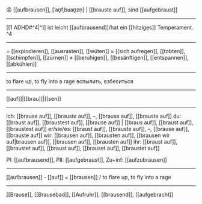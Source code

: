 😡 [[aufbrausen]], [ˈaʊ̯fˌbʁaʊ̯zn̩] | [[brauste auf]], sind [[aufgebraust]]

---

[[1 ADHD#^4|^]] ist leicht [[aufbrausend]]/hat ein [[hitziges]] Temperament. ^4

---

= [[explodieren]], [[ausrasten]], [[wüten]]
≈ [[sich aufregen]], [[tobten]], [[schimpfen]], [[zürnen]]
≠ [[beruhigen]], [[besänftigen]], [[entspannen]], [[abkühlen]]

---

to flare up, to fly into a rage
вспылить, взбеситься

---

[[auf]]|[[brau]]|[[sen]]

---

ich: [[brause auf]], [[brauste auf]], –, [[brause auf]], [[brauste auf]]
du: [[braust auf]], [[braustest auf]], [[brause auf]] | [[braus auf]], [[braust auf]], [[braustest auf]]
er/sie/es: [[braust auf]], [[brauste auf]], –, [[brause auf]], [[brauste auf]]
wir: [[brausen auf]], [[brausten auf]], [[brausen wir auf|brausen auf]], [[brausen auf]], [[brausten auf]]
ihr: [[braust auf]], [[braustet auf]], [[braust auf]], [[brauset auf]], [[braustet auf]]

PI: [[aufbrausend]], PII: [[aufgebraust]], Zu+inf: [[aufzubrausen]]

---

[[aufbrausen]] - [[auf]] = [[brausen]] / to flare up, to fly into a rage

---

[[Brause]], [[Brausebad]], [[Aufruhr]], [[brausend]], [[aufgebracht]]
